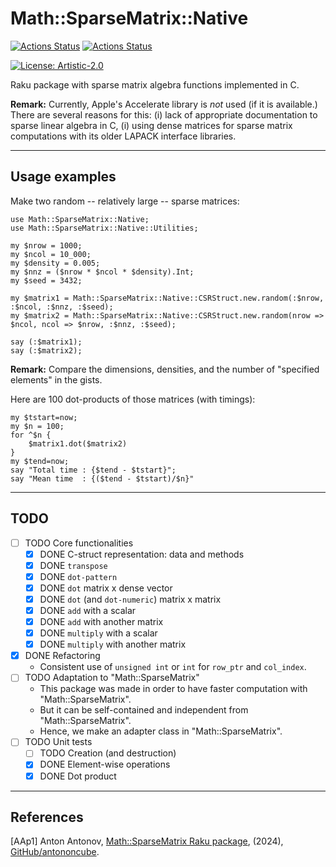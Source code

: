 # Math::SparseMatrix::Native

[![Actions Status](https://github.com/antononcube/Raku-Math-SparseMatrix-Native/actions/workflows/linux.yml/badge.svg)](https://github.com/antononcube/Raku-Math-SparseMatrix-Native/actions)
[![Actions Status](https://github.com/antononcube/Raku-Math-SparseMatrix-Native/actions/workflows/macos.yml/badge.svg)](https://github.com/antononcube/Raku-Math-SparseMatrix-Native/actions)

[![License: Artistic-2.0](https://img.shields.io/badge/License-Artistic%202.0-0298c3.svg)](https://opensource.org/licenses/Artistic-2.0)

Raku package with sparse matrix algebra functions implemented in C.

**Remark:** Currently, Apple's Accelerate library is _not_ used (if it is available.)
There are several reasons for this: 
(i) lack of appropriate documentation to sparse linear algebra in C,
(i) using dense matrices for sparse matrix computations with its older LAPACK interface libraries.

------

## Usage examples

Make two random -- relatively large -- sparse matrices:

```perl6
use Math::SparseMatrix::Native;
use Math::SparseMatrix::Native::Utilities;

my $nrow = 1000;
my $ncol = 10_000;
my $density = 0.005;
my $nnz = ($nrow * $ncol * $density).Int;
my $seed = 3432;

my $matrix1 = Math::SparseMatrix::Native::CSRStruct.new.random(:$nrow, :$ncol, :$nnz, :$seed);
my $matrix2 = Math::SparseMatrix::Native::CSRStruct.new.random(nrow => $ncol, ncol => $nrow, :$nnz, :$seed);

say (:$matrix1);
say (:$matrix2);
```

**Remark:** Compare the dimensions, densities, and the number of "specified elements" in the gists. 

Here are 100 dot-products of those matrices (with timings):

```perl6
my $tstart=now;
my $n = 100;
for ^$n {
    $matrix1.dot($matrix2)
}
my $tend=now;
say "Total time : {$tend - $tstart}";
say "Mean time  : {($tend - $tstart)/$n}"
```

------

## TODO

- [ ] TODO Core functionalities
    - [X] DONE C-struct representation: data and methods
    - [X] DONE `transpose`
    - [X] DONE `dot-pattern`
    - [X] DONE `dot` matrix x dense vector
    - [X] DONE `dot` (and `dot-numeric`) matrix x matrix
    - [X] DONE `add` with a scalar
    - [X] DONE `add` with another matrix
    - [X] DONE `multiply` with a scalar
    - [X] DONE `multiply` with another matrix
- [X] DONE Refactoring
  - Consistent use of `unsigned int` or `int` for `row_ptr` and `col_index`. 
- [ ] TODO Adaptation to "Math::SparseMatrix"
    - This package was made in order to have faster computation with "Math::SparseMatrix".
    - But it can be self-contained and independent from "Math::SparseMatrix".
    - Hence, we make an adapter class in "Math::SparseMatrix".
- [ ] TODO Unit tests
    - [ ] TODO Creation (and destruction)
    - [X] DONE Element-wise operations
    - [X] DONE Dot product

------

## References

[AAp1] Anton Antonov,
[Math::SparseMatrix Raku package](https://github.com/antononcube/Raku-Math-SparseMatrix),
(2024),
[GitHub/antononcube](https://github.com/antononcube).

